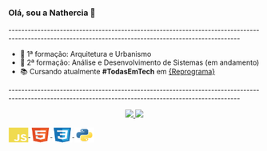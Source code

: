 ### Olá, sou a Nathercia 👋

<p> ------------------------------------------------------------------------------------------------------------------------------------------------------ </p>

- 📜 1ª formação: Arquitetura e Urbanismo
- 📜 2ª formação: Análise e Desenvolvimento de Sistemas (em andamento)
- 📚 Cursando atualmente <b>#TodasEmTech</b> em <a href="https://reprograma.com.br/">{Reprograma}<a/>
  
<p> ------------------------------------------------------------------------------------------------------------------------------------------------------ </p>

<div align="center">  
  <a href="https://github.com/nathercia">
  <img height="160em" src="https://github-readme-stats.vercel.app/api?username=nathercia&show_icons=true&theme=synthwave&include_all_commits=true&count_private=true"/>
  <img height="160em" src="https://github-readme-stats.vercel.app/api/top-langs/?username=nathercia&layout=compact&langs_count=7&theme=synthwave"/>
</div>
  
<div style="display: inline_block"><br>
  <img align="center" alt="Rafa-Js" height="30" width="40" src="https://raw.githubusercontent.com/devicons/devicon/master/icons/javascript/javascript-plain.svg">
  <img align="center" alt="Rafa-HTML" height="30" width="40" src="https://raw.githubusercontent.com/devicons/devicon/master/icons/html5/html5-original.svg">
  <img align="center" alt="Rafa-CSS" height="30" width="40" src="https://raw.githubusercontent.com/devicons/devicon/master/icons/css3/css3-original.svg">
  <img align="center" alt="Rafa-Python" height="30" width="40" src="https://raw.githubusercontent.com/devicons/devicon/master/icons/python/python-original.svg">
</div>

